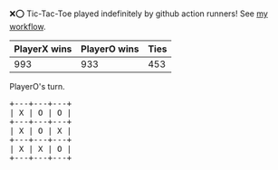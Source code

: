 :x::o: Tic-Tac-Toe played indefinitely by github action runners! See [my workflow](.github/workflows/play.yaml).

|PlayerX wins|PlayerO wins|Ties|
|-|-|-|
|993|933|453|

PlayerO's turn.

<pre>
+---+---+---+
| X | O | O |
+---+---+---+
| X | O | X |
+---+---+---+
| X | X | O |
+---+---+---+
</pre>
